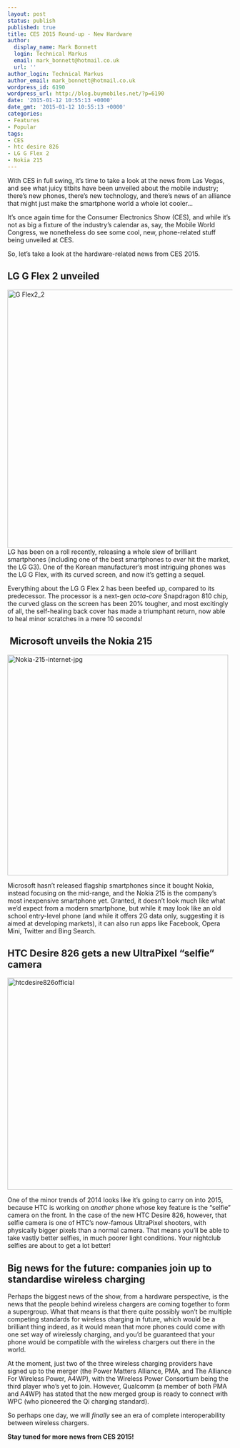 ```yaml
---
layout: post
status: publish
published: true
title: CES 2015 Round-up - New Hardware
author:
  display_name: Mark Bonnett
  login: Technical Markus
  email: mark_bonnett@hotmail.co.uk
  url: ''
author_login: Technical Markus
author_email: mark_bonnett@hotmail.co.uk
wordpress_id: 6190
wordpress_url: http://blog.buymobiles.net/?p=6190
date: '2015-01-12 10:55:13 +0000'
date_gmt: '2015-01-12 10:55:13 +0000'
categories:
- Features
- Popular
tags:
- CES
- htc desire 826
- LG G Flex 2
- Nokia 215
---
```

<p><span class="postStandFirst">With CES in full swing, it&rsquo;s time to take a look at the news from Las Vegas, and see what juicy titbits have been unveiled about the mobile industry; there&rsquo;s new phones, there&rsquo;s new technology, and there&rsquo;s news of an alliance that might just make the smartphone world a whole lot cooler...</span></p>
<p>It&rsquo;s once again time for the Consumer Electronics Show (CES), and while it&rsquo;s not as big a fixture of the industry&rsquo;s calendar as, say, the Mobile World Congress, we nonetheless do see some cool, new, phone-related stuff being unveiled at CES.</p>
<p>So, let&rsquo;s take a look at the hardware-related news from CES 2015.</p>
<h2><strong>LG G Flex 2 unveiled </strong></h2>
<p><img class="aligncenter wp-image-6191" src="https://a1comms-blog-buymobiles.storage.googleapis.com/2015/01/G-Flex2_2-1024x1004.jpg" alt="G Flex2_2" width="590" height="578" />LG has been on a roll recently, releasing a whole slew of brilliant smartphones (including one of the best smartphones to <em>ever</em> hit the market, the LG G3). One of the Korean manufacturer&rsquo;s most intriguing phones was the LG G Flex, with its curved screen, and now it&rsquo;s getting a sequel.</p>
<p>Everything about the LG G Flex 2 has been beefed up, compared to its predecessor. The processor is a next-gen <em>octa-core</em> Snapdragon 810 chip, the curved glass on the screen has been 20% tougher, and most excitingly of all, the self-healing back cover has made a triumphant return, now able to heal minor scratches in a mere 10 seconds!</p>
<h2>&nbsp;<strong>Microsoft unveils the Nokia 215</strong></h2>
<p><img class="aligncenter wp-image-6192" src="https://a1comms-blog-buymobiles.storage.googleapis.com/2015/01/Nokia-215-internet-jpg.jpg" alt="Nokia-215-internet-jpg" width="494" height="494" /></p>
<p>Microsoft hasn&rsquo;t released flagship smartphones since it bought Nokia, instead focusing on the mid-range, and the Nokia 215 is the company&rsquo;s most inexpensive smartphone yet. Granted, it doesn&rsquo;t look much like what we&rsquo;d expect from a modern smartphone, but while it may look like an old school entry-level phone (and while it offers 2G data only, suggesting it is aimed at developing markets), it can also run apps like Facebook, Opera Mini, Twitter and Bing Search.</p>
<h2><strong>HTC Desire 826 gets a new UltraPixel &ldquo;selfie&rdquo; camera</strong></h2>
<p><img class="aligncenter wp-image-6193" src="https://a1comms-blog-buymobiles.storage.googleapis.com/2015/01/htcdesire826official-1024x853.jpg" alt="htcdesire826official" width="571" height="475" /></p>
<p>One of the minor trends of 2014 looks like it&rsquo;s going to carry on into 2015, because HTC is working on <em>another</em> phone whose key feature is the &ldquo;selfie&rdquo; camera on the front. In the case of the new HTC Desire 826, however, that selfie camera is one of HTC&rsquo;s now-famous UltraPixel shooters, with physically bigger pixels than a normal camera. That means you&rsquo;ll be able to take vastly better selfies, in much poorer light conditions. Your nightclub selfies are about to get a lot better!</p>
<h2><strong>Big news for the future: companies join up to standardise wireless charging</strong></h2>
<p>Perhaps the biggest news of the show, from a hardware perspective, is the news that the people behind wireless chargers are coming together to form a supergroup. What that means is that there quite possibly won&rsquo;t be multiple competing standards for wireless charging in future, which would be a brilliant thing indeed, as it would mean that more phones could come with one set way of wirelessly charging, and you&rsquo;d be guaranteed that your phone would be compatible with the wireless chargers out there in the world.</p>
<p>At the moment, just two of the three wireless charging providers have signed up to the merger (the Power Matters Alliance, PMA, and The Alliance For Wireless Power, A4WP), with the Wireless Power Consortium being the third player who&rsquo;s yet to join. However, Qualcomm (a member of both PMA and A4WP) has stated that the new merged group is ready to connect with WPC (who pioneered the Qi charging standard).</p>
<p>So perhaps one day, we will <em>finally</em> see an era of complete interoperability between wireless chargers.</p>
<p><strong>Stay tuned for more news from CES 2015! </strong></p>
